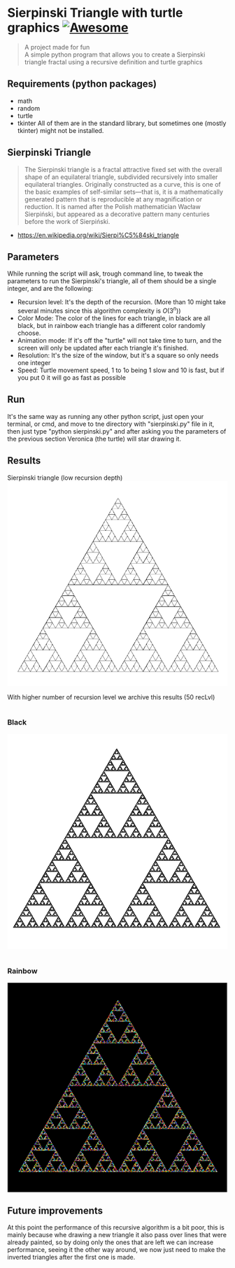 # Sierpinski Triangle with turtle graphics [![Awesome](https://cdn.jsdelivr.net/gh/sindresorhus/awesome@d7305f38d29fed78fa85652e3a63e154dd8e8829/media/badge.svg)](https://github.com/sindresorhus/awesome#readme) 
> A project made for fun <br>
> A simple python program that allows you to create a Sierpinski triangle fractal using a recursive definition and turtle graphics
## Requirements (python packages)
- math
- random
- turtle 
- tkinter
All of them are in the standard library, but sometimes one (mostly tkinter) might not be installed.

## Sierpinski Triangle
> The Sierpinski triangle is a fractal attractive fixed set with the overall shape of an equilateral triangle, subdivided recursively into smaller equilateral triangles. Originally constructed as a curve, this is one of the basic examples of self-similar sets—that is, it is a mathematically generated pattern that is reproducible at any magnification or reduction. It is named after the Polish mathematician Wacław Sierpiński, but appeared as a decorative pattern many centuries before the work of Sierpiński. <br>
- https://en.wikipedia.org/wiki/Sierpi%C5%84ski_triangle

## Parameters 
While running the script will ask, trough command line, to tweak the parameters to run the Sierpinski's triangle, all of them should be a single integer, and are the following:
- Recursion level: It's the depth of the recursion. (More than 10 might take several minutes since this algorithm complexity is $O(3^n)$)
- Color Mode: The color of the lines for each triangle, in black are all black, but in rainbow each triangle has a different color randomly choose.
- Animation mode: If it's off the "turtle" will not take time to turn, and the screen will only be updated after each triangle it's finished.
- Resolution: It's the size of the window, but it's a square so only needs one integer
- Speed: Turtle movement speed, 1 to 1o being 1 slow and 10 is fast, but if you put 0 it will go as fast as possible

## Run 
It's the same way as running any other python script, just open your terminal, or cmd, and move to tne directory with "sierpinski.py" file in it, then just type "python sierpinski.py" and after asking you the parameters of the previous section Veronica (the turtle) will star drawing it. 

## Results
Sierpinski triangle (low recursion depth) <br>
<img src="./img/sierpinski_low.png" align="center" />
<br><br>
With higher number of recursion level we archive this results (50 recLvl)
<br><br>
### Black<br>
<img src="./img/sierpinski.png" align="center" />
<br><br>

### Rainbow
<img src="./img/sierpinski_rainbow.png" align="center" />


## Future improvements

At this point the performance of this recursive algorithm is a bit poor, this is mainly because whe drawing a new triangle it also pass over lines that were already painted, so by doing only the ones that are left we can increase performance, seeing it the other way around, we now just need to make the inverted triangles after the first one is made. 
